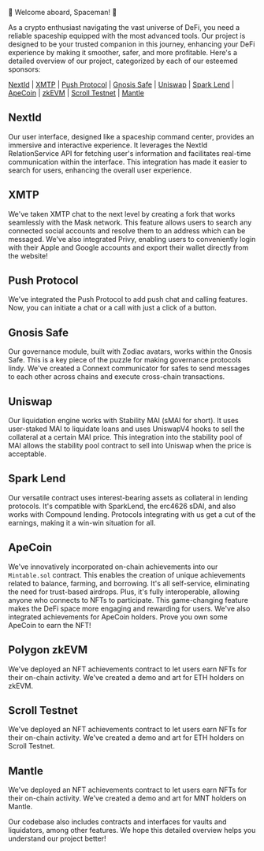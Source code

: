 🚀 Welcome aboard, Spaceman! 🚀

As a crypto enthusiast navigating the vast universe of DeFi, you need a reliable spaceship equipped with the most advanced tools. Our project is designed to be your trusted companion in this journey, enhancing your DeFi experience by making it smoother, safer, and more profitable. Here's a detailed overview of our project, categorized by each of our esteemed sponsors:

[NextId](#nextid) | [XMTP](#xmtp) | [Push Protocol](#push-protocol) | [Gnosis Safe](#gnosis-safe) | [Uniswap](#uniswap) | [Spark Lend](#spark-lend) | [ApeCoin](#apecoin) | [zkEVM](#zkevm) | [Scroll Testnet](#scroll-testnet) | [Mantle](#mantle)

## NextId
Our user interface, designed like a spaceship command center, provides an immersive and interactive experience. It leverages the NextId RelationService API for fetching user's information and facilitates real-time communication within the interface. This integration has made it easier to search for users, enhancing the overall user experience.

## XMTP
We've taken XMTP chat to the next level by creating a fork that works seamlessly with the Mask network. This feature allows users to search any connected social accounts and resolve them to an address which can be messaged. We've also integrated Privy, enabling users to conveniently login with their Apple and Google accounts and export their wallet directly from the website!

## Push Protocol
We've integrated the Push Protocol to add push chat and calling features. Now, you can initiate a chat or a call with just a click of a button.

## Gnosis Safe
Our governance module, built with Zodiac avatars, works within the Gnosis Safe. This is a key piece of the puzzle for making governance protocols lindy. We've created a Connext communicator for safes to send messages to each other across chains and execute cross-chain transactions.

## Uniswap
Our liquidation engine works with Stability MAI (sMAI for short). It uses user-staked MAI to liquidate loans and uses UniswapV4 hooks to sell the collateral at a certain MAI price. This integration into the stability pool of MAI allows the stability pool contract to sell into Uniswap when the price is acceptable.

## Spark Lend
Our versatile contract uses interest-bearing assets as collateral in lending protocols. It's compatible with SparkLend, the erc4626 sDAI, and also works with Compound lending. Protocols integrating with us get a cut of the earnings, making it a win-win situation for all.

## ApeCoin
We've innovatively incorporated on-chain achievements into our `Mintable.sol` contract. This enables the creation of unique achievements related to balance, farming, and borrowing. It's all self-service, eliminating the need for trust-based airdrops. Plus, it's fully interoperable, allowing anyone who connects to NFTs to participate. This game-changing feature makes the DeFi space more engaging and rewarding for users. We've also integrated achievements for ApeCoin holders. Prove you own some ApeCoin to earn the NFT!

## Polygon zkEVM
We've deployed an NFT achievements contract to let users earn NFTs for their on-chain activity. We've created a demo and art for ETH holders on zkEVM.


## Scroll Testnet
We've deployed an NFT achievements contract to let users earn NFTs for their on-chain activity. We've created a demo and art for ETH holders on Scroll Testnet.


## Mantle
We've deployed an NFT achievements contract to let users earn NFTs for their on-chain activity. We've created a demo and art for MNT holders on Mantle.

Our codebase also includes contracts and interfaces for vaults and liquidators, among other features. We hope this detailed overview helps you understand our project better!

